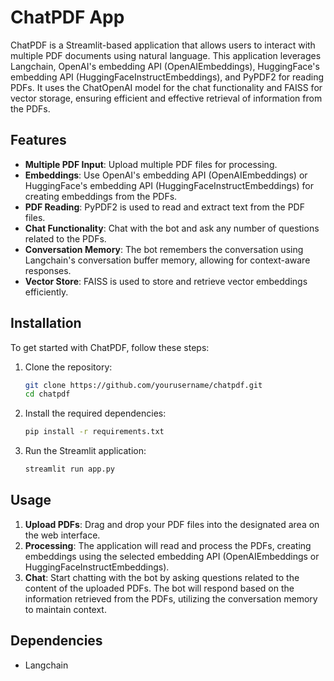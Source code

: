 # ChatPDF App

ChatPDF is a Streamlit-based application that allows users to interact with multiple PDF documents using natural language. This application leverages Langchain, OpenAI's embedding API (OpenAIEmbeddings), HuggingFace's embedding API (HuggingFaceInstructEmbeddings), and PyPDF2 for reading PDFs. It uses the ChatOpenAI model for the chat functionality and FAISS for vector storage, ensuring efficient and effective retrieval of information from the PDFs.

## Features

- **Multiple PDF Input**: Upload multiple PDF files for processing.
- **Embeddings**: Use OpenAI's embedding API (OpenAIEmbeddings) or HuggingFace's embedding API (HuggingFaceInstructEmbeddings) for creating embeddings from the PDFs.
- **PDF Reading**: PyPDF2 is used to read and extract text from the PDF files.
- **Chat Functionality**: Chat with the bot and ask any number of questions related to the PDFs.
- **Conversation Memory**: The bot remembers the conversation using Langchain's conversation buffer memory, allowing for context-aware responses.
- **Vector Store**: FAISS is used to store and retrieve vector embeddings efficiently.

## Installation

To get started with ChatPDF, follow these steps:

1. Clone the repository:
    ```bash
    git clone https://github.com/yourusername/chatpdf.git
    cd chatpdf
    ```

2. Install the required dependencies:
    ```bash
    pip install -r requirements.txt
    ```

3. Run the Streamlit application:
    ```bash
    streamlit run app.py
    ```

## Usage

1. **Upload PDFs**: Drag and drop your PDF files into the designated area on the web interface.
2. **Processing**: The application will read and process the PDFs, creating embeddings using the selected embedding API (OpenAIEmbeddings or HuggingFaceInstructEmbeddings).
3. **Chat**: Start chatting with the bot by asking questions related to the content of the uploaded PDFs. The bot will respond based on the information retrieved from the PDFs, utilizing the conversation memory to maintain context.

## Dependencies
- Langchain
